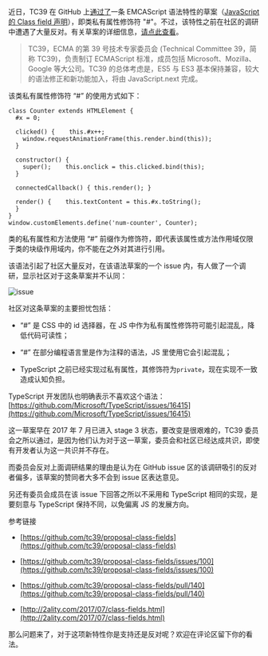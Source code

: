 近日，TC39 在 GitHub 上[通过了](https://github.com/tc39/proposal-class-fields/pull/140)一条 EMCAScript 语法特性的草案（[JavaScript 的 Class field 声明](https://github.com/tc39/proposal-class-fields)），即类私有属性修饰符 "#"。不过，该特性之前在社区的调研中遭遇了大量反对。有关草案的详细信息，[请点此查看](https://tc39.github.io/proposal-class-fields/)。

> TC39，ECMA 的第 39 号技术专家委员会 (Technical Committee 39，简称 TC39)，负责制订 ECMAScript 标准，成员包括 Microsoft、Mozilla、Google 等大公司。TC39 的总体考虑是，ES5 与 ES3 基本保持兼容，较大的语法修正和新功能加入，将由 JavaScript.next 完成。

该类私有属性修饰符 “#” 的使用方式如下：

```
class Counter extends HTMLElement {
  #x = 0;

  clicked() {    this.#x++;
    window.requestAnimationFrame(this.render.bind(this));
  }

  constructor() {
    super();    this.onclick = this.clicked.bind(this);
  }

  connectedCallback() { this.render(); }

  render() {    this.textContent = this.#x.toString();
  }
}
window.customElements.define('num-counter', Counter);
```

类的私有属性和方法使用 “#” 前缀作为修饰符，即代表该属性或方法作用域仅限于类的块级作用域内，你不能在之外对其进行引用。

该语法引起了社区大量反对，在该语法草案的一个 issue 内，有人做了一个调研，显示社区对于这条草案并不认同：


![issue](https://cdn.chenrf.com/20181016191617.png)

社区对这条草案的主要担忧包括：

* “#” 是 CSS 中的 id 选择器，在 JS 中作为私有属性修饰符可能引起混乱，降低代码可读性；

* “#” 在部分编程语言里是作为注释的语法，JS 里使用它会引起混乱；

* TypeScript 之前已经实现过私有属性，其修饰符为`private`，现在实现不一致造成认知负担。

TypeScript 开发团队也明确表示不喜欢这个语法：[https://github.com/Microsoft/TypeScript/issues/16415](https://github.com/Microsoft/TypeScript/issues/16415)

这一草案早在 2017 年 7 月已进入 stage 3 状态，要改变是很艰难的，TC39 委员会之所以通过，是因为他们认为对于这一草案，委员会和社区已经达成共识，即使有开发者认为这一共识并不存在。

而委员会反对上面调研结果的理由是认为在 GitHub issue 区的该调研吸引的反对者偏多，该草案的赞同者大多不会到 issue 区表达意见。

另还有委员会成员在该 issue 下回答之所以不采用和 TypeScript 相同的实现，是要刻意与 TypeScript 保持不同，以免偏离 JS 的发展方向。

参考链接

* [https://github.com/tc39/proposal-class-fields](https://github.com/tc39/proposal-class-fields)

* [https://github.com/tc39/proposal-class-fields/issues/100](https://github.com/tc39/proposal-class-fields/issues/100)

* [https://github.com/tc39/proposal-class-fields/pull/140](https://github.com/tc39/proposal-class-fields/pull/140)

* [http://2ality.com/2017/07/class-fields.html](http://2ality.com/2017/07/class-fields.html)

那么问题来了，对于这项新特性你是支持还是反对呢？欢迎在评论区留下你的看法。